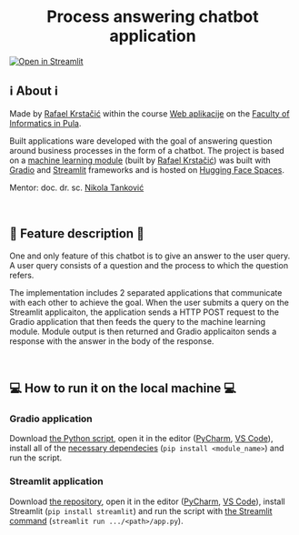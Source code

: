 <h1 align="center"><b>Process answering chatbot application</b></h1>

[![Open in Streamlit](https://static.streamlit.io/badges/streamlit_badge_black_white.svg)](https://huggingface.co/spaces/rkrstacic/Chatbot-integration-built-on-processes)

## **:information_source: About :information_source:**

Made by [Rafael Krstačić](https://github.com/rkrstacic)
within the course [Web aplikacije](https://ntankovic.unipu.hr/wa)
on the [Faculty of Informatics in Pula](https://fipu.unipu.hr/).

Built applications ware developed with the goal of answering question around business processes in the form of a chatbot. The project is based on a [machine learning module](https://github.com/rkrstacic/Software-module-for-answering-questions-on-processes) (built by [Rafael Krstačić](https://github.com/rkrstacic)) was built with [Gradio](https://gradio.app/) and [Streamlit](https://streamlit.io/) frameworks and is hosted on [Hugging Face Spaces](https://huggingface.co/spaces).

Mentor: doc. dr. sc. [Nikola Tanković](https://ntankovic.unipu.hr)

<br />

## **:scroll: Feature description :scroll:**

One and only feature of this chatbot is to give an answer to the user query. A user query consists of a question and the process to which the question refers.

The implementation includes 2 separated applications that communicate with each other to achieve the goal. When the user submits a query on the Streamlit applicaiton, the application sends a HTTP POST request to the Gradio application that then feeds the query to the machine learning module. Module output is then returned and Gradio applicaiton sends a response with the answer in the body of the response.

<br />

## **:computer: How to run it on the local machine :computer:**

### Gradio application

Download [the Python script](https://huggingface.co/spaces/rkrstacic/Software-module-for-answering-questions-on-processes/blob/main/app.py), open it in the editor ([PyCharm](https://www.jetbrains.com/pycharm/), [VS Code](https://code.visualstudio.com/)), install all of the [necessary dependecies](https://huggingface.co/spaces/rkrstacic/Software-module-for-answering-questions-on-processes/blob/main/requirements.txt) (`pip install <module_name>`) and run the script.

### Streamlit application

Download [the repository](https://huggingface.co/spaces/rkrstacic/Chatbot-integration-built-on-processes/tree/main), open it in the editor ([PyCharm](https://www.jetbrains.com/pycharm/), [VS Code](https://code.visualstudio.com/)), install Streamlit (`pip install streamlit`) and run the script with [the Streamlit command](https://docs.streamlit.io/knowledge-base/using-streamlit/how-do-i-run-my-streamlit-script) (`streamlit run .../<path>/app.py`).
